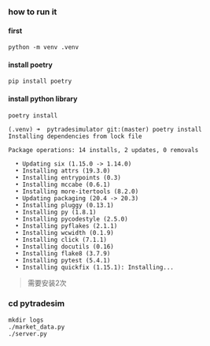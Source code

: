 ### how to run it
#### first
```
python -m venv .venv
```
#### install poetry

```
pip install poetry
```
#### install python library
```
poetry install
```

```
(.venv) ➜  pytradesimulator git:(master) poetry install
Installing dependencies from lock file

Package operations: 14 installs, 2 updates, 0 removals

  • Updating six (1.15.0 -> 1.14.0)
  • Installing attrs (19.3.0)
  • Installing entrypoints (0.3)
  • Installing mccabe (0.6.1)
  • Installing more-itertools (8.2.0)
  • Updating packaging (20.4 -> 20.3)
  • Installing pluggy (0.13.1)
  • Installing py (1.8.1)
  • Installing pycodestyle (2.5.0)
  • Installing pyflakes (2.1.1)
  • Installing wcwidth (0.1.9)
  • Installing click (7.1.1)
  • Installing docutils (0.16)
  • Installing flake8 (3.7.9)
  • Installing pytest (5.4.1)
  • Installing quickfix (1.15.1): Installing...
  ```
  
> 需要安装2次

### cd pytradesim
```
mkdir logs
./market_data.py
./server.py
```

